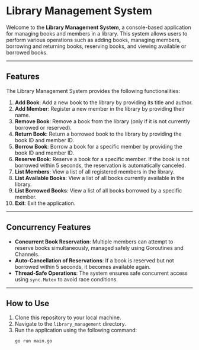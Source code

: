 # Library Management System

Welcome to the **Library Management System**, a console-based application for managing books and members in a library. This system allows users to perform various operations such as adding books, managing members, borrowing and returning books, reserving books, and viewing available or borrowed books.

---

## Features

The Library Management System provides the following functionalities:

1. **Add Book**: Add a new book to the library by providing its title and author.
2. **Add Member**: Register a new member in the library by providing their name.
3. **Remove Book**: Remove a book from the library (only if it is not currently borrowed or reserved).
4. **Return Book**: Return a borrowed book to the library by providing the book ID and member ID.
5. **Borrow Book**: Borrow a book for a specific member by providing the book ID and member ID.
6. **Reserve Book**: Reserve a book for a specific member. If the book is not borrowed within 5 seconds, the reservation is automatically canceled.
7. **List Members**: View a list of all registered members in the library.
8. **List Available Books**: View a list of all books currently available in the library.
9. **List Borrowed Books**: View a list of all books borrowed by a specific member.
10. **Exit**: Exit the application.

---

## Concurrency Features

- **Concurrent Book Reservation**: Multiple members can attempt to reserve books simultaneously, managed safely using Goroutines and Channels.
- **Auto-Cancellation of Reservations**: If a book is reserved but not borrowed within 5 seconds, it becomes available again.
- **Thread-Safe Operations**: The system ensures safe concurrent access using `sync.Mutex` to avoid race conditions.

---

## How to Use

1. Clone this repository to your local machine.
2. Navigate to the `library_management` directory.
3. Run the application using the following command:
   ```bash
   go run main.go
   ```